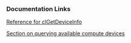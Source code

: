 ### Documentation Links ###

[Reference for clGetDeviceInfo](http://www.khronos.org/registry/cl/sdk/1.0/docs/man/xhtml/clGetDeviceInfo.html)

[Section on querying available compute devices](http://developer.apple.com/library/mac/#documentation/Performance/Conceptual/OpenCL_MacProgGuide/TheOpenCLWorkflow/TheOpenCLWorkflow.html)